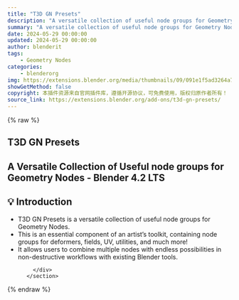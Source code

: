 ```yaml
---
title: "T3D GN Presets"
description: "A versatile collection of useful node groups for Geometry Nodes"
summary: "A versatile collection of useful node groups for Geometry Nodes"
date: 2024-05-29 00:00:00
updated: 2024-05-29 00:00:00
author: blenderit
tags: 
    - Geometry Nodes
categories:
    - blenderorg
img: https://extensions.blender.org/media/thumbnails/09/091e1f5ad3264a70be771adc9c10cb1af1de197ab644f4677d311a6996ed87d5_640x360.webp
showGetMethod: false
copyright: 本插件资源来自官网插件库，遵循开源协议，可免费使用，版权归原作者所有！
source_link: https://extensions.blender.org/add-ons/t3d-gn-presets/
---
```


{% raw %}
<section id="about" class="mt-3">
            <div class="box style-rich-text">
              <h1>T3D GN Presets</h1>
<h2>A Versatile Collection of Useful node groups for Geometry Nodes - Blender 4.2 LTS</h2>
<h2>💡 Introduction</h2>
<ul>
<li>T3D GN Presets is a versatile collection of useful node groups for Geometry Nodes.</li>
<li>This is an essential component of an artist’s toolkit, containing node groups for deformers, fields, UV, utilities, and much more!</li>
<li>It allows users to combine multiple nodes with endless possibilities in non-destructive workflows with existing Blender tools.</li>
</ul>

            </div>
          </section>
<div style="display: none">blenderorg</div>
{% endraw %}